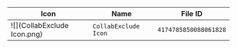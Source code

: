 | Icon | Name | File ID |
| ---  | ---  | ---     |
| ![](CollabExclude Icon.png) | `CollabExclude Icon` | `4174785850088061828` |
